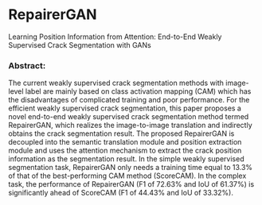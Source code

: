 # RepairerGAN
Learning Position Information from Attention: End-to-End Weakly Supervised Crack Segmentation with GANs

### Abstract: 
The current weakly supervised crack segmentation methods with image-level label are mainly based on class activation mapping (CAM) which has the disadvantages of complicated training and poor performance. For the efficient weakly supervised crack segmentation, this paper proposes a novel end-to-end weakly supervised crack segmentation method termed RepairerGAN, which realizes the image-to-image translation and indirectly obtains the crack segmentation result. The proposed RepairerGAN is decoupled into the semantic translation module and position extraction module and uses the attention mechanism to extract the crack position information as the segmentation result. In the simple weakly supervised segmentation task, RepairerGAN only needs a training time equal to 13.3% of that of the best-performing CAM method (ScoreCAM). In the complex task, the performance of RepairerGAN (F1 of 72.63% and IoU of 61.37%) is significantly ahead of ScoreCAM (F1 of 44.43% and IoU of 33.32%).

